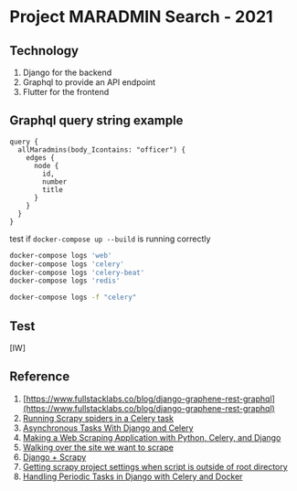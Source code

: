 # Project MARADMIN Search - 2021

## Technology

1. Django for the backend
2. Graphql to provide an API endpoint
3. Flutter for the frontend

## Graphql query string example

```api
query {
  allMaradmins(body_Icontains: "officer") {
    edges {
      node {
        id,
        number
        title
      }
    }
  }
}
```


test if `docker-compose up --build` is running correctly
```bash
docker-compose logs 'web'
docker-compose logs 'celery'
docker-compose logs 'celery-beat'
docker-compose logs 'redis'

docker-compose logs -f "celery"
```

## Test

[IW]

## Reference

1. [https://www.fullstacklabs.co/blog/django-graphene-rest-graphql](https://www.fullstacklabs.co/blog/django-graphene-rest-graphql)
2. [Running Scrapy spiders in a Celery task](https://www.javaer101.com/en/article/3255456.html)
3. [Asynchronous Tasks With Django and Celery](https://realpython.com/asynchronous-tasks-with-django-and-celery/)
4. [Making a Web Scraping Application with Python, Celery, and Django](https://codeburst.io/making-a-web-scraping-application-with-python-celery-and-django-23162397c0b6)
5. [Walking over the site we want to scrape](https://resbazsql.github.io/lc-webscraping/05-scraping-multiple-pages-with-scrapy/)
6. [Django + Scrapy](https://ginopalazzo.github.io/scraper/django-scrapy.html)
7. [Getting scrapy project settings when script is outside of root directory](https://stackoverflow.com/questions/31662797/getting-scrapy-project-settings-when-script-is-outside-of-root-directory)
8. [Handling Periodic Tasks in Django with Celery and Docker](https://testdriven.io/blog/django-celery-periodic-tasks/)
